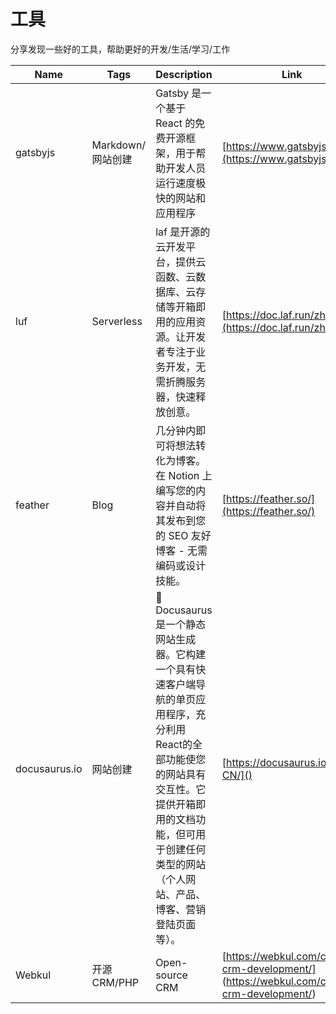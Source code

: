 # 工具
分享发现一些好的工具，帮助更好的开发/生活/学习/工作

|  Name   | Tags  |  Description   | Link  |
|  ----  | ----  |  ----  | ----  |
| gatsbyjs  | Markdown/网站创建 | Gatsby 是一个基于 React 的免费开源框架，用于帮助开发人员运行速度极快的网站和应用程序 | [https://www.gatsbyjs.cn/](https://www.gatsbyjs.cn/)
| luf       | Serverless | laf 是开源的云开发平台，提供云函数、云数据库、云存储等开箱即用的应用资源。让开发者专注于业务开发，无需折腾服务器，快速释放创意。  | [https://doc.laf.run/zh/](https://doc.laf.run/zh/) |
| feather   | Blog |  几分钟内即可将想法转化为博客。在 Notion 上编写您的内容并自动将其发布到您的 SEO 友好博客 - 无需编码或设计技能。 | [https://feather.so/](https://feather.so/) |
| docusaurus.io | 网站创建 | 🧐 Docusaurus 是一个静态网站生成器。它构建一个具有快速客户端导航的单页应用程序，充分利用React的全部功能使您的网站具有交互性。它提供开箱即用的文档功能，但可用于创建任何类型的网站（个人网站、产品、博客、营销登陆页面等）。  | [https://docusaurus.io/zh-CN/]() |
| Webkul     | 开源CRM/PHP | Open-source CRM  | [https://webkul.com/custom-crm-development/] (https://webkul.com/custom-crm-development/)|
